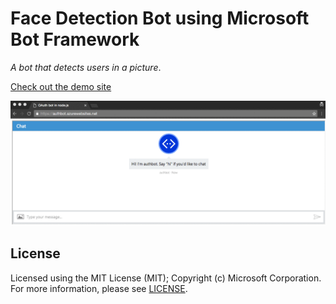 # Face Detection Bot using Microsoft Bot Framework

_A bot that detects users in a picture_.

[Check out the demo site](https://facedetectme.azurewebsites.net/)

![facedetect Bot Demo](botdemo.gif)

## License
Licensed using the MIT License (MIT); Copyright (c) Microsoft Corporation. For more information, please see [LICENSE](LICENSE).

